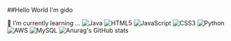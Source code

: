 ##Hello World I'm gido

🌱 I’m currently learning ...
![Java](https://img.shields.io/badge/java-%23ED8B00.svg?style=for-the-badge&logo=java&logoColor=white)
	![HTML5](https://img.shields.io/badge/html5-%23E34F26.svg?style=for-the-badge&logo=html5&logoColor=white)
 	![JavaScript](https://img.shields.io/badge/javascript-%23323330.svg?style=for-the-badge&logo=javascript&logoColor=%23F7DF1E)
  	![CSS3](https://img.shields.io/badge/css3-%231572B6.svg?style=for-the-badge&logo=css3&logoColor=white)
   	![Python](https://img.shields.io/badge/python-3670A0?style=for-the-badge&logo=python&logoColor=ffdd54)
    	![AWS](https://img.shields.io/badge/AWS-%23FF9900.svg?style=for-the-badge&logo=amazon-aws&logoColor=white)
     ![MySQL](https://img.shields.io/badge/mysql-%2300f.svg?style=for-the-badge&logo=mysql&logoColor=white)
     ![Anurag's GitHub stats](https://github-readme-stats.vercel.app/api?username=gidopa&show_icons=true&theme=radical)

<!--
**gidopa/gidopa** is a ✨ _special_ ✨ repository because its `README.md` (this file) appears on your GitHub profile.

Here are some ideas to get you started:

- 🔭 I’m currently working on ...
- 🌱 I’m currently learning ...
- 👯 I’m looking to collaborate on ...
- 🤔 I’m looking for help with ...
- 💬 Ask me about ...
- 📫 How to reach me: ...
- 😄 Pronouns: ...
- ⚡ Fun fact: ...
-->
